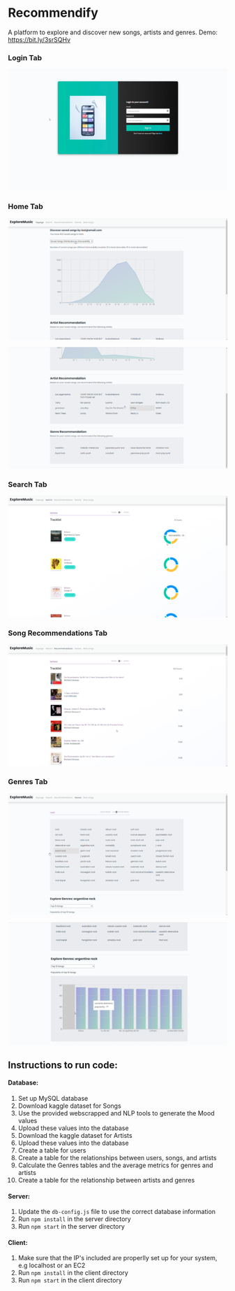 # Recommendify

A platform to explore and discover new songs, artists and genres.
Demo: https://bit.ly/3srSQHv

### Login Tab

![image](./screenshots/login.png)

### Home Tab

![image](./screenshots/home.png)

![image](./screenshots/artist_genre_rec.png)

### Search Tab

![image](./screenshots/search.png)

### Song Recommendations Tab

![image](./screenshots/song_recs.png)

### Genres Tab

![image](./screenshots/exploring_genre.png)

![image](./screenshots/genre_distro.png)

## Instructions to run code:

#### Database:

1. Set up MySQL database
2. Download kaggle dataset for Songs
3. Use the provided webscrapped and NLP tools to generate the Mood values
4. Upload these values into the database
5. Download the kaggle dataset for Artists
6. Upload these values into the database
7. Create a table for users
8. Create a table for the relationships between users, songs, and artists
9. Calculate the Genres tables and the average metrics for genres and artists
10. Create a table for the relationship between artists and genres

#### Server:

1. Update the `db-config.js` file to use the correct database information
2. Run `npm install` in the server directory
3. Run `npm start` in the server directory

#### Client:

1. Make sure that the IP's included are properlly set up for your system, e.g localhost or an EC2
2. Run `npm install` in the client directory
3. Run `npm start` in the client directory

